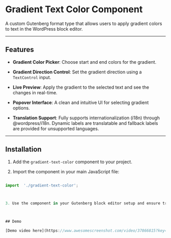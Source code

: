
# Gradient Text Color Component



A custom Gutenberg format type that allows users to apply gradient colors to text in the WordPress block editor.



---



## Features



-  **Gradient Color Picker**: Choose start and end colors for the gradient.

-  **Gradient Direction Control**: Set the gradient direction using a `TextControl` input.

-  **Live Preview**: Apply the gradient to the selected text and see the changes in real-time.

-  **Popover Interface**: A clean and intuitive UI for selecting gradient options.

-  **Translation Support**: Fully supports internationalization (i18n) through @wordpress/i18n. Dynamic labels are translatable and fallback labels are provided for unsupported languages.



---



## Installation



1. Add the `gradient-text-color` component to your project.

2. Import the component in your main JavaScript file:



```javascript

import  './gradient-text-color';



3. Use the component in your Gutenberg block editor setup and ensure translations are handled through `wp_set_script_translations()`.



## Demo

[Demo video here](https://www.awesomescreenshot.com/video/37866815?key=43be1d30dc3033eba865e0f43c999e60)
